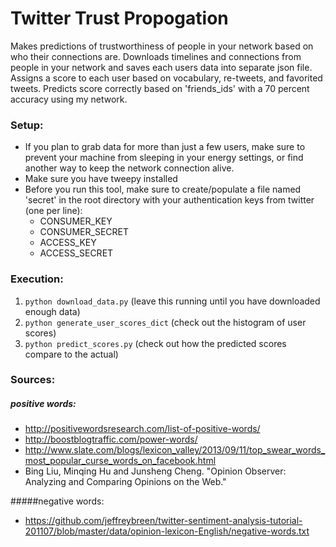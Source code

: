 Twitter Trust Propogation
=========================

Makes predictions of trustworthiness of people in your network based on who their connections are.
Downloads timelines and connections from people in your network and saves each users data into separate json file. 
Assigns a score to each user based on vocabulary, re-tweets, and favorited tweets. Predicts score correctly
based on 'friends_ids' with a 70 percent accuracy using my network.

### Setup:

- If you plan to grab data for more than just a few users, make sure to prevent your machine from sleeping in your energy settings,
or find another way to keep the network connection alive.
- Make sure you have tweepy installed
- Before you run this tool, make sure to create/populate a file named 'secret' in the root directory with your authentication keys from twitter (one per line): 
    - CONSUMER_KEY
    - CONSUMER_SECRET
    - ACCESS_KEY
    - ACCESS_SECRET 

### Execution:

1. `python download_data.py` (leave this running until you have downloaded enough data)
2. `python generate_user_scores_dict` (check out the histogram of user scores)
3. `python predict_scores.py` (check out how the predicted scores compare to the actual)

### Sources:

##### positive words: 
- http://positivewordsresearch.com/list-of-positive-words/
- http://boostblogtraffic.com/power-words/
- http://www.slate.com/blogs/lexicon_valley/2013/09/11/top_swear_words_most_popular_curse_words_on_facebook.html
- Bing Liu, Minqing Hu and Junsheng Cheng. "Opinion Observer: Analyzing and Comparing Opinions on the Web."

#####negative words:
- https://github.com/jeffreybreen/twitter-sentiment-analysis-tutorial-201107/blob/master/data/opinion-lexicon-English/negative-words.txt


